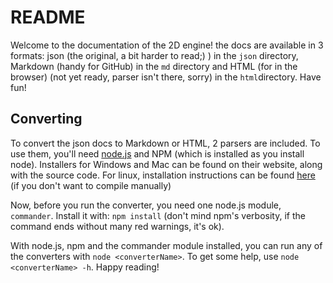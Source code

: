 README
=====

Welcome to the documentation of the 2D engine! the docs are available in 3 formats: json (the original, a bit harder to read;) ) in the `json` directory, Markdown (handy for GitHub) in the `md` directory and HTML (for in the browser) (not yet ready, parser isn't there, sorry) in the `html`directory.
Have fun!


## Converting

To convert the json docs to Markdown or HTML, 2 parsers are included. To use them, you'll need [node.js](http://nodejs.org) and NPM (which is installed as you install node). Installers for Windows and Mac can be found on their website, along with the source code. For linux, installation instructions can be found [here](https://github.com/joyent/node/wiki/Installing-Node.js-via-package-manager) (if you don't want to compile manually)

Now, before you run the converter, you need one node.js module, `commander`. Install it with: `npm install` (don't mind npm's verbosity, if the command ends without many red warnings, it's ok).

With node.js, npm and the commander module installed, you can run any of the converters with `node <converterName>`. To get some help, use `node <converterName> -h`. Happy reading!